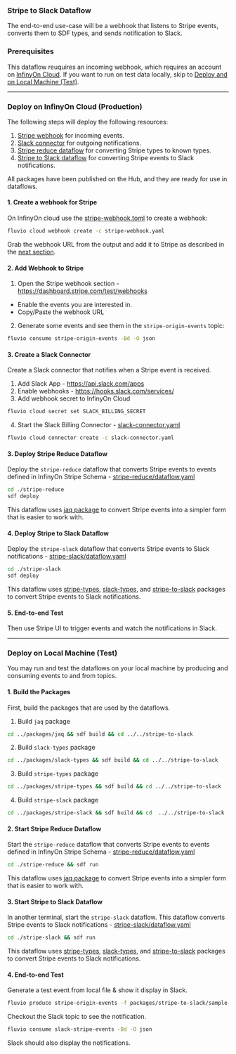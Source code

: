 ### Stripe to Slack Dataflow

The end-to-end use-case will be a webhook that listens to Stripe events, converts them to SDF types, and sends notification to Slack. 

### Prerequisites

This dataflow reuquires an incoming webhook, which requires an account on [InfinyOn Cloud](https://infinyon.cloud).
If you want to run on test data locally, skip to [Deploy and on Local Machine (Test)](#deploy-and-on-local-machine-test).

<hr />

### Deploy on InfinyOn Cloud (Production)

The following steps will deploy the following resources:

1. [Stripe webhook](./stripe-webhook.yaml) for incoming events.
2. [Slack connector](./slack-connector.yaml) for outgoing notifications.
3. [Stripe reduce dataflow](../stripe-reduce) for converting Stripe types to known types.
4. [Stripe to Slack dataflow](./stripe-slack) for converting Stripe events to Slack notifications.

All packages have been published on the Hub, and they are ready for use in dataflows.

#### 1. Create a webhook for Stripe 

On InfinyOn cloud use the [stripe-webhook.toml](./stripe-webhook.yaml) to create a webhook:

  ```bash
  fluvio cloud webhook create -c stripe-webhook.yaml
  ```

Grab the webhook URL from the output and add it to Stripe as described in the [next section](#2-add-webhook-to-stripe).


#### 2. Add Webhook to Stripe

1. Open the Stripe webhook section - https://dashboard.stripe.com/test/webhooks
  - Enable the events you are interested in.
  - Copy/Paste the webhook URL


2. Generate some events and see them in the `stripe-origin-events` topic:

  ```bash 
  fluvio consume stripe-origin-events -Bd -O json
  ```

#### 3. Create a Slack Connector

Create a Slack connector that notifies when a Stripe event is received.

1. Add Slack App - https://api.slack.com/apps
2. Enable webhooks - https://hooks.slack.com/services/
3. Add webhook secret to InfinyOn Cloud

  ```bash
  fluvio cloud secret set SLACK_BILLING_SECRET
  ```

4. Start the Slack Billing Connector - [slack-connector.yaml](slack-connector.yaml)

  ```bash
  fluvio cloud connector create -c slack-connector.yaml
  ```

#### 3. Deploy Stripe Reduce Dataflow

Deploy the `stripe-reduce` dataflow that converts Stripe events to events defined in InfinyOn Stripe Schema - [stripe-reduce/dataflow.yaml](./stripe-reduce/dataflow.yaml)

```bash
cd ./stripe-reduce
sdf deploy
```

This dataflow uses [jaq package](../packages/jaq) to convert Stripe events into a simpler form that is easier to work with.


#### 4. Deploy Stripe to Slack Dataflow

Deploy the `stripe-slack` dataflow that converts Stripe events to Slack notifications - [stripe-slack/dataflow.yaml](./stripe-slack/dataflow.yaml)

```bash
cd ./stripe-slack
sdf deploy
```

This dataflow uses [stripe-types](../packages/stripe-types), [slack-types](../packages/slack-types), and [stripe-to-slack](../packages/stripe-to-slack) packages to convert Stripe events to Slack notifications.


#### 5. End-to-end Test

Then use Stripe UI to trigger events and watch the notifications in Slack.


<hr />

### Deploy on Local Machine (Test)

You may run and test the dataflows on your local machine by producing and consuming events to and from topics.

#### 1. Build the Packages

First, build the packages that are used by the dataflows.

1. Build `jaq` package

```bash
cd ../packages/jaq && sdf build && cd ../../stripe-to-slack
```

2. Build `slack-types` package

```bash
cd ../packages/slack-types && sdf build && cd ../../stripe-to-slack
```

3. Build `stripe-types` package

```bash
cd ../packages/stripe-types && sdf build && cd ../../stripe-to-slack
```

4. Build `stripe-slack` package

```bash
cd ../packages/stripe-slack && sdf build && cd  ../../stripe-to-slack
```

#### 2. Start Stripe Reduce Dataflow

Start the `stripe-reduce` dataflow that converts Stripe events to events defined in InfinyOn Stripe Schema - [stripe-reduce/dataflow.yaml](./stripe-reduce/dataflow.yaml)

```bash
cd ./stripe-reduce && sdf run
```

This dataflow uses [jaq package](../packages/jaq) to convert Stripe events into a simpler form that is easier to work with.


#### 3. Start Stripe to Slack Dataflow

In another terminal, start the `stripe-slack` dataflow. This dataflow converts Stripe events to Slack notifications - [stripe-slack/dataflow.yaml](./stripe-slack/dataflow.yaml)

```bash
cd ./stripe-slack && sdf run
```

This dataflow uses [stripe-types](../packages/stripe-types), [slack-types](../packages/slack-types), and [stripe-to-slack](../packages/stripe-to-slack) packages to convert Stripe events to Slack notifications.


#### 4. End-to-end Test

Generate a test event from local file & show it display in Slack.

```bash
fluvio produce stripe-origin-events -f packages/stripe-to-slack/sample-data/event-send-invoice.json --raw
```

Checkout the Slack topic to see the notification.

```bash
fluvio consume slack-stripe-events -Bd -O json
```

Slack should also display the notifications.
